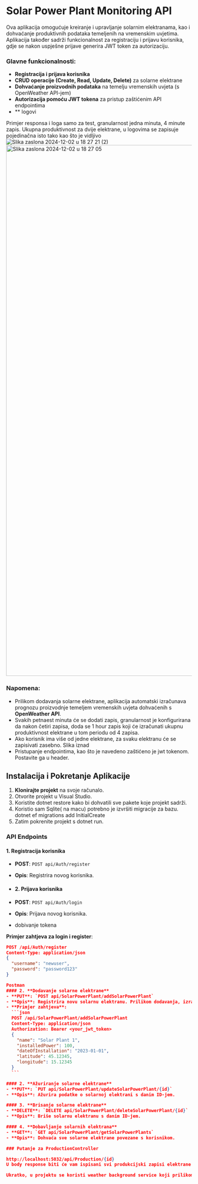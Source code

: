 # Solar Power Plant Monitoring API

Ova aplikacija omogućuje kreiranje i upravljanje solarnim elektranama, kao i dohvaćanje produktivnih podataka temeljenih na vremenskim uvjetima. Aplikacija također sadrži funkcionalnost za registraciju i prijavu korisnika, gdje se nakon uspješne prijave generira JWT token za autorizaciju.

### Glavne funkcionalnosti:
- **Registracija i prijava korisnika**
- **CRUD operacije (Create, Read, Update, Delete)** za solarne elektrane
- **Dohvaćanje proizvodnih podataka** na temelju vremenskih uvjeta (s OpenWeather API-jem)
- **Autorizacija pomoću JWT tokena** za pristup zaštićenim API endpointima
- ** logovi 

Primjer responsa i  loga  samo za test, granularnost jedna minuta, 4 minute zapis. Ukupna produktivnost za dvije elektrane, u logovima se zapisuje pojedinačna isto tako kao što je vidljivo 
![Slika zaslona 2024-12-02 u 18 27 21 (2)](https://github.com/user-attachments/assets/064d6942-fa76-4497-8ceb-99be57f412ed)
<img width="1440" alt="Slika zaslona 2024-12-02 u 18 27 05" src="https://github.com/user-attachments/assets/309e414f-5a29-4854-9843-fb34fe6f7f8b">




### Napomena:
- Prilikom dodavanja solarne elektrane, aplikacija automatski izračunava prognozu proizvodnje temeljem vremenskih uvjeta dohvaćenih s **OpenWeather API**. 
- Svakih petnaest minuta će se dodati zapis, granularnost je konfigurirana da nakon četiri zapisa, doda se 1 hour zapis koji će izračunati ukupnu produktivnost elektrane u tom periodu od 4 zapisa.
- Ako korisnik ima više od jedne elektrane, za svaku elektranu će se zapisivati zasebno. Slika iznad
- Pristupanje endpointima, kao što je navedeno zaštićeno je jwt tokenom. Postavite ga u header.
## Instalacija i Pokretanje Aplikacije

1. **Klonirajte projekt** na svoje računalo.
2. Otvorite projekt u Visual Studio.
3. Koristite dotnet restore kako bi dohvatili sve pakete koje projekt sadrži.
4. Koristio sam Sqlite( na macu)  potrebno je izvršiti migracije za bazu. dotnet ef migrations add InitialCreate
5. Zatim pokrenite projekt s dotnet run.


### API Endpoints
#### 1. **Registracija korisnika**
   - **POST**: `POST api/Auth/register`
   - **Opis**: Registrira novog korisnika.

   - #### 2. **Prijava korisnika**
   - **POST**: `POST api/Auth/login`
   - **Opis**: Prijava novog korisnika.
   - dobivanje tokena
         
   **Primjer zahtjeva za login i register**:
   ```json
   POST /api/Auth/register
   Content-Type: application/json
   {
     "username": "newuser",
     "password": "password123"
   }

Postman
#### 2. **Dodavanje solarne elektrane**
   - **PUT**: `POST api/SolarPowerPlant/addSolarPowerPlant`
   - **Opis**: Registrira novu solarnu elektranu. Prilikom dodavanja, izračunava se produktivnost na temelju vremenskih uvjeta.
   - **Primjer zahtjeva**:
     ```json
     POST /api/SolarPowerPlant/addSolarPowerPlant
     Content-Type: application/json
     Authorization: Bearer <your_jwt_token>
     {
       "name": "Solar Plant 1",
       "installedPower": 100,
       "dateOfInstallation": "2023-01-01",
       "latitude": 45.12345,
       "longitude": 15.12345
     }
     ```

#### 2. **Ažuriranje solarne elektrane**
   - **PUT**: `PUT api/SolarPowerPlant/updateSolarPowerPlant/{id}`
   - **Opis**: Ažurira podatke o solarnoj elektrani s danim ID-jem.

#### 3. **Brisanje solarne elektrane**
   - **DELETE**: `DELETE api/SolarPowerPlant/deleteSolarPowerPlant/{id}`
   - **Opis**: Briše solarnu elektranu s danim ID-jem.

#### 4. **Dobavljanje solarnih elektrana**
   - **GET**: `GET api/SolarPowerPlant/getSolarPowerPlants`
   - **Opis**: Dohvaća sve solarne elektrane povezane s korisnikom.

### Putanje za ProductionController

http://localhost:5032/api/Production/{id}
U body response biti će vam ispisani svi produkcijski zapisi elektrane s obzirom na  vrijeme.

Ukratko, u projektu se koristi weather background service koji prilikom podizanja projekta šalje zahtjev svakih petnaest miuta na weather service koji opet poziva api. Production service računa produktivnost utemljenu na vremenskim podatcima i background servis sve to sprema prije nego što i njega pokrene. Također tu su modalsi, controlleri i ostale stvari koje su složene u projektu.


